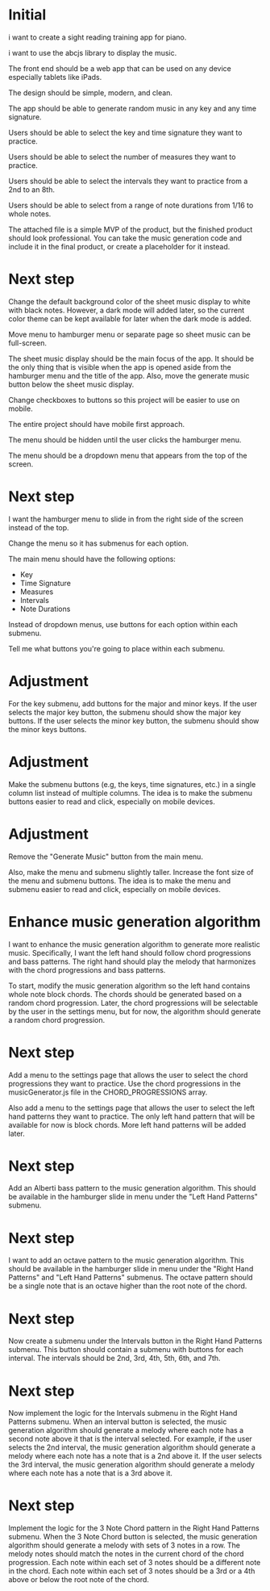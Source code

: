 # Initial
i want to create a sight reading training app for piano.

i want to use the abcjs library to display the music.

The front end should be a web app that can be used on any device especially tablets like iPads.

The design should be simple, modern, and clean.

The app should be able to generate random music in any key and any time signature.

Users should be able to select the key and time signature they want to practice.

Users should be able to select the number of measures they want to practice.

Users should be able to select the intervals they want to practice from a 2nd to an 8th.

Users should be able to select from a range of note durations from 1/16 to whole notes.

The attached file is a simple MVP of the product, but the finished product should look professional. You can take the music generation code and include it in the final product, or create a placeholder for it instead.

# Next step
Change the default background color of the sheet music display to white with black notes. However, a dark mode will added later, so the current color theme can be kept available for later when the dark mode is added.

Move menu to hamburger menu or separate page so sheet music can be full-screen.

The sheet music display should be the main focus of the app. It should be the only thing that is visible when the app is opened aside from the hamburger menu and the title of the app. Also, move the generate music button below the sheet music display.

Change checkboxes to buttons so this project will be easier to use on mobile.

The entire project should have mobile first approach.

The menu should be hidden until the user clicks the hamburger menu.

The menu should be a dropdown menu that appears from the top of the screen.

# Next step
I want the hamburger menu to slide in from the right side of the screen instead of the top. 

Change the menu so it has submenus for each option.

The main menu should have the following options:
- Key
- Time Signature
- Measures
- Intervals
- Note Durations

Instead of dropdown menus, use buttons for each option within each submenu.

Tell me what buttons you're going to place within each submenu.

# Adjustment
For the key submenu, add buttons for the major and minor keys. If the user selects the major key button, the submenu should show the major key buttons. If the user selects the minor key button, the submenu should show the minor keys buttons.

# Adjustment
Make the submenu buttons (e.g, the keys, time signatures, etc.) in a single column list instead of multiple columns. The idea is to make the submenu buttons easier to read and click, especially on mobile devices.

# Adjustment
Remove the "Generate Music" button from the main menu.

Also, make the menu and submenu slightly taller. Increase the font size of the menu and submenu buttons. The idea is to make the menu and submenu easier to read and click, especially on mobile devices.


# Enhance music generation algorithm
I want to enhance the music generation algorithm to generate more realistic music.
Specifically, I want the left hand should follow chord progressions and bass patterns. The right hand should play the melody that harmonizes with the chord progressions and bass patterns.

To start, modify the music generation algorithm so the left hand contains whole note block chords. The chords should be generated based on a random chord progression. Later, the chord progressions will be selectable by the user in the settings menu, but for now, the algorithm should generate a random chord progression.

# Next step
Add a menu to the settings page that allows the user to select the chord progressions they want to practice. Use the chord progressions in the musicGenerator.js file in the CHORD_PROGRESSIONS array.

Also add a menu to the settings page that allows the user to select the left hand patterns they want to practice. The only left hand pattern that will be available for now is block chords. More left hand patterns will be added later.

# Next step
Add an Alberti bass pattern to the music generation algorithm. This should be available in the hamburger slide in menu under the "Left Hand Patterns" submenu.

# Next step
I want to add an octave pattern to the music generation algorithm. This should be available in the hamburger slide in menu under the "Right Hand Patterns" and "Left Hand Patterns" submenus. The octave pattern should be a single note that is an octave higher than the root note of the chord.

# Next step
Now create a submenu under the Intervals button in the Right Hand Patterns submenu. This button should contain a submenu with buttons for each interval. The intervals should be 2nd, 3rd, 4th, 5th, 6th, and 7th.

# Next step
Now implement the logic for the Intervals submenu in the Right Hand Patterns submenu. When an interval button is selected, the music generation algorithm should generate a melody where each note has a second note above it that is the interval selected. For example, if the user selects the 2nd interval, the music generation algorithm should generate a melody where each note has a note that is a 2nd above it. If the user selects the 3rd interval, the music generation algorithm should generate a melody where each note has a note that is a 3rd above it.

# Next step
Implement the logic for the 3 Note Chord pattern in the Right Hand Patterns submenu. When the 3 Note Chord button is selected, the music generation algorithm should generate a melody with sets of 3 notes in a row. The melody notes should match the notes in the current chord of the chord progression. Each note within each set of 3 notes should be a different note in the chord. Each note within each set of 3 notes should be a 3rd or a 4th above or below the root note of the chord.